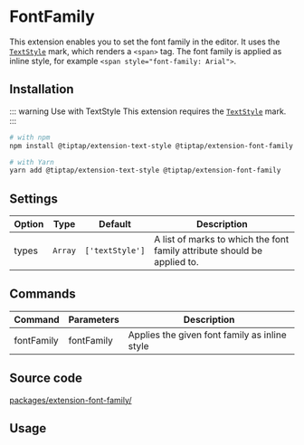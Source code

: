 # FontFamily
This extension enables you to set the font family in the editor. It uses the [`TextStyle`](/api/marks/text-style) mark, which renders a `<span>` tag. The font family is applied as inline style, for example `<span style="font-family: Arial">`.

## Installation
::: warning Use with TextStyle
This extension requires the [`TextStyle`](/api/marks/text-style) mark.
:::

```bash
# with npm
npm install @tiptap/extension-text-style @tiptap/extension-font-family

# with Yarn
yarn add @tiptap/extension-text-style @tiptap/extension-font-family
```

## Settings
| Option | Type    | Default         | Description                                                              |
| ------ | ------- | --------------- | ------------------------------------------------------------------------ |
| types  | `Array` | `['textStyle']` | A list of marks to which the font family attribute should be applied to. |

## Commands
| Command    | Parameters | Description                                   |
| ---------- | ---------- | --------------------------------------------- |
| fontFamily | fontFamily | Applies the given font family as inline style |

## Source code
[packages/extension-font-family/](https://github.com/ueberdosis/tiptap-next/blob/main/packages/extension-font-family/)

## Usage
<demo name="Extensions/FontFamily" highlight="" />
